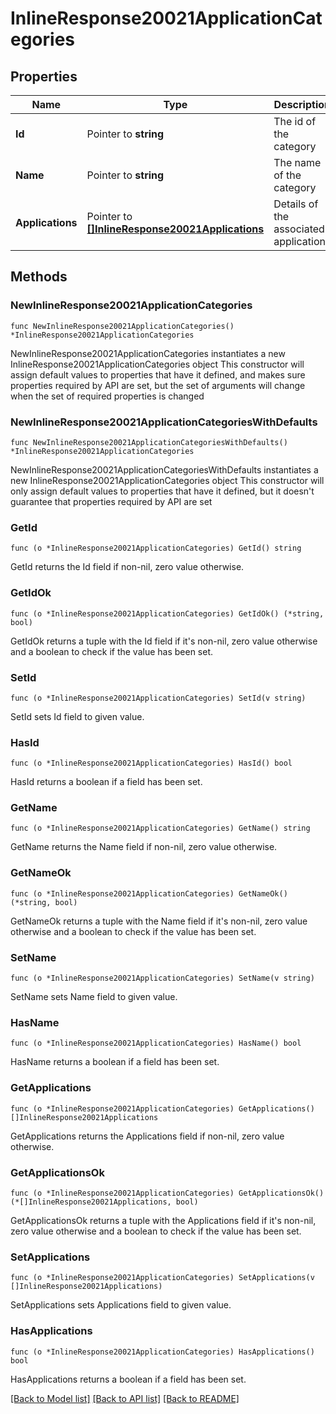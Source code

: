 # InlineResponse20021ApplicationCategories

## Properties

Name | Type | Description | Notes
------------ | ------------- | ------------- | -------------
**Id** | Pointer to **string** | The id of the category | [optional] 
**Name** | Pointer to **string** | The name of the category | [optional] 
**Applications** | Pointer to [**[]InlineResponse20021Applications**](InlineResponse20021Applications.md) | Details of the associated applications | [optional] 

## Methods

### NewInlineResponse20021ApplicationCategories

`func NewInlineResponse20021ApplicationCategories() *InlineResponse20021ApplicationCategories`

NewInlineResponse20021ApplicationCategories instantiates a new InlineResponse20021ApplicationCategories object
This constructor will assign default values to properties that have it defined,
and makes sure properties required by API are set, but the set of arguments
will change when the set of required properties is changed

### NewInlineResponse20021ApplicationCategoriesWithDefaults

`func NewInlineResponse20021ApplicationCategoriesWithDefaults() *InlineResponse20021ApplicationCategories`

NewInlineResponse20021ApplicationCategoriesWithDefaults instantiates a new InlineResponse20021ApplicationCategories object
This constructor will only assign default values to properties that have it defined,
but it doesn't guarantee that properties required by API are set

### GetId

`func (o *InlineResponse20021ApplicationCategories) GetId() string`

GetId returns the Id field if non-nil, zero value otherwise.

### GetIdOk

`func (o *InlineResponse20021ApplicationCategories) GetIdOk() (*string, bool)`

GetIdOk returns a tuple with the Id field if it's non-nil, zero value otherwise
and a boolean to check if the value has been set.

### SetId

`func (o *InlineResponse20021ApplicationCategories) SetId(v string)`

SetId sets Id field to given value.

### HasId

`func (o *InlineResponse20021ApplicationCategories) HasId() bool`

HasId returns a boolean if a field has been set.

### GetName

`func (o *InlineResponse20021ApplicationCategories) GetName() string`

GetName returns the Name field if non-nil, zero value otherwise.

### GetNameOk

`func (o *InlineResponse20021ApplicationCategories) GetNameOk() (*string, bool)`

GetNameOk returns a tuple with the Name field if it's non-nil, zero value otherwise
and a boolean to check if the value has been set.

### SetName

`func (o *InlineResponse20021ApplicationCategories) SetName(v string)`

SetName sets Name field to given value.

### HasName

`func (o *InlineResponse20021ApplicationCategories) HasName() bool`

HasName returns a boolean if a field has been set.

### GetApplications

`func (o *InlineResponse20021ApplicationCategories) GetApplications() []InlineResponse20021Applications`

GetApplications returns the Applications field if non-nil, zero value otherwise.

### GetApplicationsOk

`func (o *InlineResponse20021ApplicationCategories) GetApplicationsOk() (*[]InlineResponse20021Applications, bool)`

GetApplicationsOk returns a tuple with the Applications field if it's non-nil, zero value otherwise
and a boolean to check if the value has been set.

### SetApplications

`func (o *InlineResponse20021ApplicationCategories) SetApplications(v []InlineResponse20021Applications)`

SetApplications sets Applications field to given value.

### HasApplications

`func (o *InlineResponse20021ApplicationCategories) HasApplications() bool`

HasApplications returns a boolean if a field has been set.


[[Back to Model list]](../README.md#documentation-for-models) [[Back to API list]](../README.md#documentation-for-api-endpoints) [[Back to README]](../README.md)


